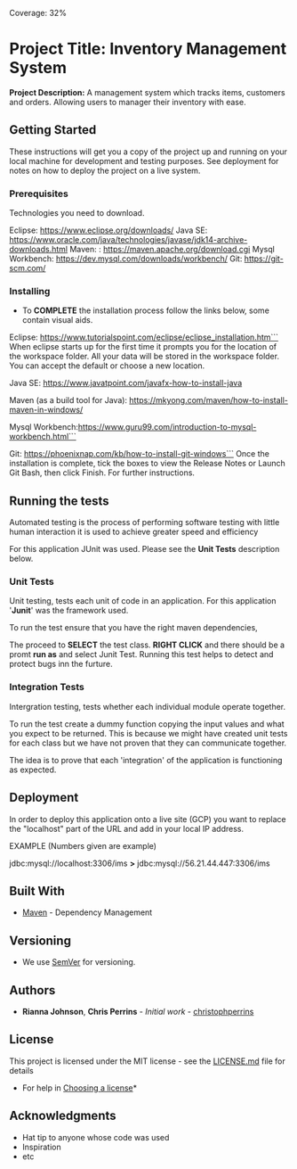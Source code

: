 Coverage: 32%
# Project Title: Inventory Management System

**Project Description:** A management system which tracks items, customers and orders. Allowing users to manager their inventory with ease.

## Getting Started

These instructions will get you a copy of the project up and running on your local machine for development and testing purposes. See deployment for notes on how to deploy the project on a live system.

### Prerequisites

Technologies you need to download.


Eclipse: https://www.eclipse.org/downloads/
Java SE: https://www.oracle.com/java/technologies/javase/jdk14-archive-downloads.html
Maven: : https://maven.apache.org/download.cgi
Mysql Workbench: https://dev.mysql.com/downloads/workbench/
Git: https://git-scm.com/


### Installing

* To **COMPLETE** the installation process follow the links below, some contain visual aids.


Eclipse: https://www.tutorialspoint.com/eclipse/eclipse_installation.htm``` When eclipse starts up for the first time it prompts you for the location of the workspace folder. 
All your data will be stored in the workspace folder. You can accept the default or choose a new location.

Java SE: https://www.javatpoint.com/javafx-how-to-install-java

Maven (as a build tool for Java): https://mkyong.com/maven/how-to-install-maven-in-windows/

Mysql Workbench:https://www.guru99.com/introduction-to-mysql-workbench.html``` 

Git: https://phoenixnap.com/kb/how-to-install-git-windows``` Once the installation is complete, tick the boxes to view the Release Notes or Launch Git Bash, 
then click Finish. For further instructions.





## Running the tests

Automated testing is the process of performing software testing with little human interaction it is used to achieve greater speed and efficiency 

For this application JUnit was used. Please see the **Unit Tests** description below.

### Unit Tests 
Unit testing, tests each unit of code in an application. For this application '**Junit**' was the framework used.

To run the test ensure that you have the right maven dependencies,
 
The proceed to **SELECT** the test class. **RIGHT CLICK** and there should be a promt **run as** and select Junit Test.
Running this test helps to detect and protect bugs inn the furture.


### Integration Tests 
Intergration testing, tests whether each individual module operate together.

To run the test create a dummy function copying the input values and what you expect to be returned. 
This is because we might have created unit tests for each class but we have not proven that they can communicate together.

The idea is to prove that each 'integration' of the application is functioning as expected.



## Deployment

In order to deploy this application onto a live site (GCP) you want to replace the "localhost" part of the URL and add in your local IP address.

EXAMPLE (Numbers given are example)

jdbc:mysql://localhost:3306/ims **>** jdbc:mysql://56.21.44.447:3306/ims



## Built With

* [Maven](https://maven.apache.org/) - Dependency Management

## Versioning

* We use [SemVer](http://semver.org/) for versioning.

## Authors

* **Rianna Johnson**, **Chris Perrins** - *Initial work* - [christophperrins](https://github.com/christophperrins)

## License

This project is licensed under the MIT license - see the [LICENSE.md](LICENSE.md) file for details 

* For help in [Choosing a license](https://choosealicense.com/)*

## Acknowledgments

* Hat tip to anyone whose code was used
* Inspiration
* etc
